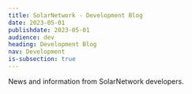 ```yaml
---
title: SolarNetwork - Development Blog
date: 2023-05-01
publishdate: 2023-05-01
audience: dev
heading: Development Blog
nav: Development
is-subsection: true
---
```

News and information from SolarNetwork developers.
